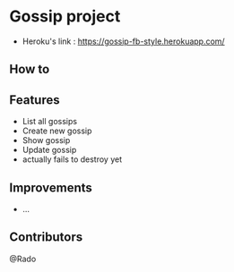 # Gossip project

* Heroku's link : https://gossip-fb-style.herokuapp.com/

## How to

## Features

* List all gossips
* Create new gossip
* Show gossip
* Update gossip
* actually fails to destroy yet

## Improvements

* ... 

## Contributors

@Rado

